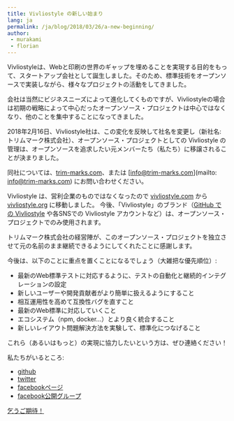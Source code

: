 ```yaml
---
title: Vivliostyle の新しい始まり
lang: ja
permalink: /ja/blog/2018/03/26/a-new-beginning/
author:
 - murakami
 - florian
---
```


Vivliostyleは、Webと印刷の世界のギャップを埋めることを実現する目的をもって、スタートアップ会社として誕生しました。そのため、標準技術をオープンソースで実装しながら、様々なプロジェクトの活動をしてきました。

会社は当然にビジネスニーズによって進化してくものですが、Vivliostyleの場合は初期の戦略によって中心だったオープンソース・プロジェクトは中心ではなくなり、他のことを集中することになってきました。

2018年2月16日、Vivliostyle社は、この変化を反映して社名を変更し（新社名: トリムマーク株式会社）、オープンソース・プロジェクトとしての Vivliostyle の管理は、オープンソースを追求したい元メンバーたち（私たち）に移譲されることが決まりました。

同社については、[trim-marks.com](http://trim-marks.com/)、または [info@trim-marks.com](mailto: info@trim-marks.com) にお問い合わせください。

Vivliostyle は、営利企業のものではなくなったので [vivliostyle.com](http://vivliostyle.com/) から [vivliostyle.org](https://vivliostyle.org/) に移動しました。 今後、「Vivliostyle」のブランド（[GitHub での Vivliostyle](https://github.com/vivliostyle/) や各SNSでの Vivliostyle アカウントなど）は、オープンソース・プロジェクトでのみ使用されます。

トリムマーク株式会社の経営陣が、このオープンソース・プロジェクトを独立させて元の名前のまま継続できるようにしてくれたことに感謝します。

今後は、以下のことに重点を置くことになるでしょう（大雑把な優先順位）:

* 最新のWeb標準テストに対応するように、テストの自動化と継続的インテグレーションの設定
* 新しいユーザーや開発貢献者がより簡単に扱えるようにすること
* 相互運用性を高めて互換性バグを直すこと
* 最新のWeb標準に対応していくこと
* エコシステム（npm, docker…）とより良く統合すること
* 新しいレイアウト問題解決方法を実験して、標準化につなげること

これら（あるいはもっと）の実現に協力したいという方は、ぜひ連絡ください！

私たちがいるところ:

* [github](https://github.com/vivliostyle/)
* [twitter](https://twitter.com/vivliostyle)
* [facebookページ](https://www.facebook.com/vivliostyle)
* [facebook公開グループ](https://www.facebook.com/groups/vivliostyle)

[乞うご期待！](/ja/blog/feed.xml)
